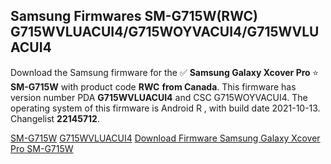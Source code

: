 <h2>Samsung Firmwares SM-G715W(RWC) G715WVLUACUI4/G715WOYVACUI4/G715WVLUACUI4</h2>
Download the Samsung firmware for the ✅ <strong>Samsung Galaxy Xcover Pro </strong> ⭐ <strong>SM-G715W</strong> with product code <strong>RWC</strong> <strong> from Canada</strong>. This firmware has version number PDA <strong>G715WVLUACUI4</strong> and CSC G715WOYVACUI4. The operating system of this firmware is Android R , with build date 2021-10-13. Changelist <strong>22145712</strong>.


[SM-G715W](https://samfirm.shop/samsung/model/SM-G715W)
[G715WVLUACUI4](https://samfirm.shop/samsung/pda/G715WVLUACUI4)
[Download Firmware Samsung Galaxy Xcover Pro SM-G715W](https://samfirm.shop/samsung/firmware/464719)
